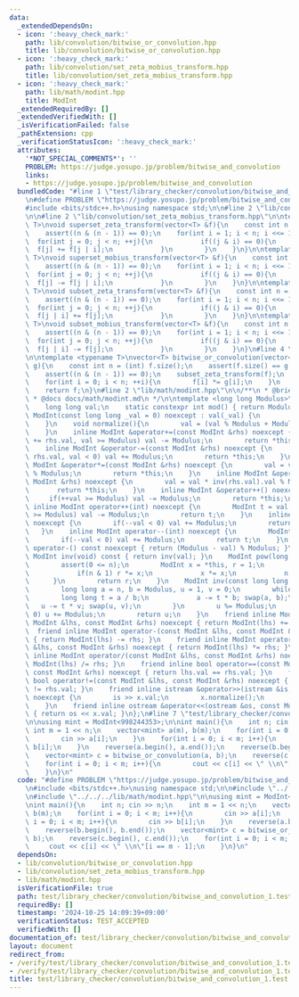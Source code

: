 ```yaml
---
data:
  _extendedDependsOn:
  - icon: ':heavy_check_mark:'
    path: lib/convolution/bitwise_or_convolution.hpp
    title: lib/convolution/bitwise_or_convolution.hpp
  - icon: ':heavy_check_mark:'
    path: lib/convolution/set_zeta_mobius_transform.hpp
    title: lib/convolution/set_zeta_mobius_transform.hpp
  - icon: ':heavy_check_mark:'
    path: lib/math/modint.hpp
    title: ModInt
  _extendedRequiredBy: []
  _extendedVerifiedWith: []
  _isVerificationFailed: false
  _pathExtension: cpp
  _verificationStatusIcon: ':heavy_check_mark:'
  attributes:
    '*NOT_SPECIAL_COMMENTS*': ''
    PROBLEM: https://judge.yosupo.jp/problem/bitwise_and_convolution
    links:
    - https://judge.yosupo.jp/problem/bitwise_and_convolution
  bundledCode: "#line 1 \"test/library_checker/convolution/bitwise_and_convolution_1.test.cpp\"\
    \n#define PROBLEM \"https://judge.yosupo.jp/problem/bitwise_and_convolution\"\n\
    #include <bits/stdc++.h>\nusing namespace std;\n\n#line 2 \"lib/convolution/bitwise_or_convolution.hpp\"\
    \n\n#line 2 \"lib/convolution/set_zeta_mobius_transform.hpp\"\n\ntemplate <typename\
    \ T>\nvoid superset_zeta_transform(vector<T> &f){\n    const int n = f.size();\n\
    \    assert((n & (n - 1)) == 0);\n    for(int i = 1; i < n; i <<= 1){\n      \
    \  for(int j = 0; j < n; ++j){\n            if((j & i) == 0){\n              \
    \  f[j] += f[j | i];\n            }\n        }\n    }\n}\n\ntemplate <typename\
    \ T>\nvoid superset_mobius_transform(vector<T> &f){\n    const int n = f.size();\n\
    \    assert((n & (n - 1)) == 0);\n    for(int i = 1; i < n; i <<= 1){\n      \
    \  for(int j = 0; j < n; ++j){\n            if((j & i) == 0){\n              \
    \  f[j] -= f[j | i];\n            }\n        }\n    }\n}\n\ntemplate <typename\
    \ T>\nvoid subset_zeta_transform(vector<T> &f){\n    const int n = f.size();\n\
    \    assert((n & (n - 1)) == 0);\n    for(int i = 1; i < n; i <<= 1){\n      \
    \  for(int j = 0; j < n; ++j){\n            if((j & i) == 0){\n              \
    \  f[j | i] += f[j];\n            }\n        }\n    }\n}\n\ntemplate <typename\
    \ T>\nvoid subset_mobius_transform(vector<T> &f){\n    const int n = f.size();\n\
    \    assert((n & (n - 1)) == 0);\n    for(int i = 1; i < n; i <<= 1){\n      \
    \  for(int j = 0; j < n; ++j){\n            if((j & i) == 0){\n              \
    \  f[j | i] -= f[j];\n            }\n        }\n    }\n}\n#line 4 \"lib/convolution/bitwise_or_convolution.hpp\"\
    \n\ntemplate <typename T>\nvector<T> bitwise_or_convolution(vector<T> f, vector<T>\
    \ g){\n    const int n = (int) f.size();\n    assert(f.size() == g.size());\n\
    \    assert((n & (n - 1)) == 0);\n    subset_zeta_transform(f);\n    subset_zeta_transform(g);\n\
    \    for(int i = 0; i < n; ++i){\n        f[i] *= g[i];\n    }\n    subset_mobius_transform(f);\n\
    \    return f;\n}\n#line 2 \"lib/math/modint.hpp\"\n\n/**\n * @brief ModInt\n\
    \ * @docs docs/math/modint.md\n */\n\ntemplate <long long Modulus>\nstruct ModInt{\n\
    \    long long val;\n    static constexpr int mod() { return Modulus; }\n    constexpr\
    \ ModInt(const long long _val = 0) noexcept : val(_val) {\n        normalize();\n\
    \    }\n    void normalize(){\n        val = (val % Modulus + Modulus) % Modulus;\n\
    \    }\n    inline ModInt &operator+=(const ModInt &rhs) noexcept {\n        if(val\
    \ += rhs.val, val >= Modulus) val -= Modulus;\n        return *this;\n    }\n\
    \    inline ModInt &operator-=(const ModInt &rhs) noexcept {\n        if(val -=\
    \ rhs.val, val < 0) val += Modulus;\n        return *this;\n    }\n    inline\
    \ ModInt &operator*=(const ModInt &rhs) noexcept {\n        val = val * rhs.val\
    \ % Modulus;\n        return *this;\n    }\n    inline ModInt &operator/=(const\
    \ ModInt &rhs) noexcept {\n        val = val * inv(rhs.val).val % Modulus;\n \
    \       return *this;\n    }\n    inline ModInt &operator++() noexcept {\n   \
    \     if(++val >= Modulus) val -= Modulus;\n        return *this;\n    }\n   \
    \ inline ModInt operator++(int) noexcept {\n        ModInt t = val;\n        if(++val\
    \ >= Modulus) val -= Modulus;\n        return t;\n    }\n    inline ModInt &operator--()\
    \ noexcept {\n        if(--val < 0) val += Modulus;\n        return *this;\n \
    \   }\n    inline ModInt operator--(int) noexcept {\n        ModInt t = val;\n\
    \        if(--val < 0) val += Modulus;\n        return t;\n    }\n    inline ModInt\
    \ operator-() const noexcept { return (Modulus - val) % Modulus; }\n    inline\
    \ ModInt inv(void) const { return inv(val); }\n    ModInt pow(long long n){\n\
    \        assert(0 <= n);\n        ModInt x = *this, r = 1;\n        while(n){\n\
    \            if(n & 1) r *= x;\n            x *= x;\n            n >>= 1;\n  \
    \      }\n        return r;\n    }\n    ModInt inv(const long long n) const {\n\
    \        long long a = n, b = Modulus, u = 1, v = 0;\n        while(b){\n    \
    \        long long t = a / b;\n            a -= t * b; swap(a, b);\n         \
    \   u -= t * v; swap(u, v);\n        }\n        u %= Modulus;\n        if(u <\
    \ 0) u += Modulus;\n        return u;\n    }\n    friend inline ModInt operator+(const\
    \ ModInt &lhs, const ModInt &rhs) noexcept { return ModInt(lhs) += rhs; }\n  \
    \  friend inline ModInt operator-(const ModInt &lhs, const ModInt &rhs) noexcept\
    \ { return ModInt(lhs) -= rhs; }\n    friend inline ModInt operator*(const ModInt\
    \ &lhs, const ModInt &rhs) noexcept { return ModInt(lhs) *= rhs; }\n    friend\
    \ inline ModInt operator/(const ModInt &lhs, const ModInt &rhs) noexcept { return\
    \ ModInt(lhs) /= rhs; }\n    friend inline bool operator==(const ModInt &lhs,\
    \ const ModInt &rhs) noexcept { return lhs.val == rhs.val; }\n    friend inline\
    \ bool operator!=(const ModInt &lhs, const ModInt &rhs) noexcept { return lhs.val\
    \ != rhs.val; }\n    friend inline istream &operator>>(istream &is, ModInt &x)\
    \ noexcept {\n        is >> x.val;\n        x.normalize();\n        return is;\n\
    \    }\n    friend inline ostream &operator<<(ostream &os, const ModInt &x) noexcept\
    \ { return os << x.val; }\n};\n#line 7 \"test/library_checker/convolution/bitwise_and_convolution_1.test.cpp\"\
    \n\nusing mint = ModInt<998244353>;\n\nint main(){\n    int n; cin >> n;\n   \
    \ int m = 1 << n;\n    vector<mint> a(m), b(m);\n    for(int i = 0; i < m; i++){\n\
    \        cin >> a[i];\n    }\n    for(int i = 0; i < m; i++){\n        cin >>\
    \ b[i];\n    }\n    reverse(a.begin(), a.end());\n    reverse(b.begin(), b.end());\n\
    \    vector<mint> c = bitwise_or_convolution(a, b);\n    reverse(c.begin(), c.end());\n\
    \    for(int i = 0; i < m; i++){\n        cout << c[i] << \" \\n\"[i == m - 1];\n\
    \    }\n}\n"
  code: "#define PROBLEM \"https://judge.yosupo.jp/problem/bitwise_and_convolution\"\
    \n#include <bits/stdc++.h>\nusing namespace std;\n\n#include \"../../../lib/convolution/bitwise_or_convolution.hpp\"\
    \n#include \"../../../lib/math/modint.hpp\"\n\nusing mint = ModInt<998244353>;\n\
    \nint main(){\n    int n; cin >> n;\n    int m = 1 << n;\n    vector<mint> a(m),\
    \ b(m);\n    for(int i = 0; i < m; i++){\n        cin >> a[i];\n    }\n    for(int\
    \ i = 0; i < m; i++){\n        cin >> b[i];\n    }\n    reverse(a.begin(), a.end());\n\
    \    reverse(b.begin(), b.end());\n    vector<mint> c = bitwise_or_convolution(a,\
    \ b);\n    reverse(c.begin(), c.end());\n    for(int i = 0; i < m; i++){\n   \
    \     cout << c[i] << \" \\n\"[i == m - 1];\n    }\n}\n"
  dependsOn:
  - lib/convolution/bitwise_or_convolution.hpp
  - lib/convolution/set_zeta_mobius_transform.hpp
  - lib/math/modint.hpp
  isVerificationFile: true
  path: test/library_checker/convolution/bitwise_and_convolution_1.test.cpp
  requiredBy: []
  timestamp: '2024-10-25 14:09:39+09:00'
  verificationStatus: TEST_ACCEPTED
  verifiedWith: []
documentation_of: test/library_checker/convolution/bitwise_and_convolution_1.test.cpp
layout: document
redirect_from:
- /verify/test/library_checker/convolution/bitwise_and_convolution_1.test.cpp
- /verify/test/library_checker/convolution/bitwise_and_convolution_1.test.cpp.html
title: test/library_checker/convolution/bitwise_and_convolution_1.test.cpp
---
```

